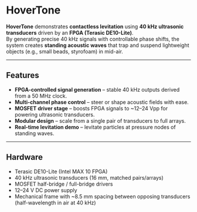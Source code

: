 # HoverTone 

**HoverTone** demonstrates **contactless levitation** using **40 kHz ultrasonic transducers** driven by an **FPGA (Terasic DE10-Lite)**.  
By generating precise 40 kHz signals with controllable phase shifts, the system creates **standing acoustic waves** that trap and suspend lightweight objects (e.g., small beads, styrofoam) in mid-air.

---

## Features
- **FPGA-controlled signal generation** – stable 40 kHz outputs derived from a 50 MHz clock.  
- **Multi-channel phase control** – steer or shape acoustic fields with ease.  
- **MOSFET driver stage** – boosts FPGA signals to ~12–24 Vpp for powering ultrasonic transducers.  
- **Modular design** – scale from a single pair of transducers to full arrays.  
- **Real-time levitation demo** – levitate particles at pressure nodes of standing waves.  

---

## Hardware
- Terasic DE10-Lite (Intel MAX 10 FPGA)  
- 40 kHz ultrasonic transducers (16 mm, matched pairs/arrays)  
- MOSFET half-bridge / full-bridge drivers  
- 12–24 V DC power supply  
- Mechanical frame with ~8.5 mm spacing between opposing transducers (half-wavelength in air at 40 kHz)  
